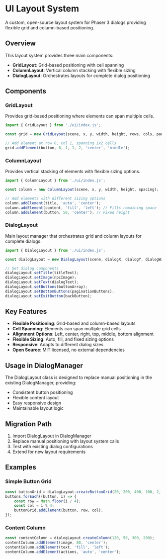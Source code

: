# UI Layout System

A custom, open-source layout system for Phaser 3 dialogs providing flexible grid and column-based positioning.

## Overview

This layout system provides three main components:

- **GridLayout**: Grid-based positioning with cell spanning
- **ColumnLayout**: Vertical column stacking with flexible sizing
- **DialogLayout**: Orchestrates layouts for complete dialog positioning

## Components

### GridLayout

Provides grid-based positioning where elements can span multiple cells.

```javascript
import { GridLayout } from './ui/index.js';

const grid = new GridLayout(scene, x, y, width, height, rows, cols, padding);

// Add element at row 0, col 1, spanning 1x2 cells
grid.addElement(button, 0, 1, 1, 2, 'center', 'middle');
```

### ColumnLayout

Provides vertical stacking of elements with flexible sizing options.

```javascript
import { ColumnLayout } from './ui/index.js';

const column = new ColumnLayout(scene, x, y, width, height, spacing);

// Add elements with different sizing options
column.addElement(title, 'auto', 'center');
column.addElement(content, 'fill', 'left'); // Fills remaining space
column.addElement(button, 50, 'center'); // Fixed height
```

### DialogLayout

Main layout manager that orchestrates grid and column layouts for complete dialogs.

```javascript
import { DialogLayout } from './ui/index.js';

const dialogLayout = new DialogLayout(scene, dialogX, dialogY, dialogWidth, dialogHeight);

// Set dialog components
dialogLayout.setTitle(titleText);
dialogLayout.setImage(npcImage);
dialogLayout.setText(dialogText);
dialogLayout.setButtons(buttonArray);
dialogLayout.setBottomButtons(paginationButtons);
dialogLayout.setExitButton(backButton);
```

## Key Features

- **Flexible Positioning**: Grid-based and column-based layouts
- **Cell Spanning**: Elements can span multiple grid cells
- **Alignment Options**: Left, center, right, top, middle, bottom alignment
- **Flexible Sizing**: Auto, fill, and fixed sizing options
- **Responsive**: Adapts to different dialog sizes
- **Open Source**: MIT licensed, no external dependencies

## Usage in DialogManager

The DialogLayout class is designed to replace manual positioning in the existing DialogManager, providing:

- Consistent button positioning
- Flexible content layout
- Easy responsive design
- Maintainable layout logic

## Migration Path

1. Import DialogLayout in DialogManager
2. Replace manual positioning with layout system calls
3. Test with existing dialog configurations
4. Extend for new layout requirements

## Examples

### Simple Button Grid
```javascript
const buttonGrid = dialogLayout.createButtonGrid(20, 200, 400, 100, 2, 4);
buttons.forEach((button, i) => {
    const row = Math.floor(i / 4);
    const col = i % 4;
    buttonGrid.addElement(button, row, col);
});
```

### Content Column
```javascript
const contentColumn = dialogLayout.createColumn(120, 50, 300, 200);
contentColumn.addElement(image, 80, 'center');
contentColumn.addElement(text, 'fill', 'left');
contentColumn.addElement(actions, 'auto', 'center');
```